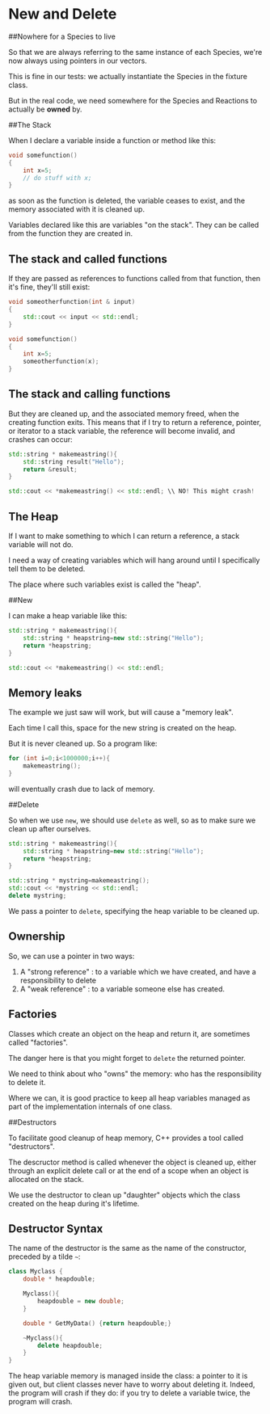 New and Delete
==============

##Nowhere for a Species to live

So that we are always referring to the same instance of each Species, we're now always using pointers in our vectors.

This is fine in our tests: we actually instantiate the Species in the fixture class.

But in the real code, we need somewhere for the Species and Reactions to actually be **owned** by.

##The Stack

When I declare a variable inside a function or method like this:

``` cpp
void somefunction()
{
	int x=5;
	// do stuff with x;
}
```

as soon as the function is deleted, the variable ceases to exist, and the memory associated with it is cleaned up.

Variables declared like this are variables "on the stack". They can be called from the function they are created in.

## The stack and called functions

If they are passed as references to functions called from that function, then it's fine, they'll still exist:

``` cpp
void someotherfunction(int & input)
{
	std::cout << input << std::endl;
}

void somefunction()
{
	int x=5;
	someotherfunction(x);
}
```

## The stack and calling functions

But they are cleaned up, and the associated memory freed, when the creating function exits. This means that if I try to return a
reference, pointer, or iterator to a stack variable, the reference will become invalid, and crashes can occur:

``` cpp
std::string * makemeastring(){
	std::string result("Hello");
	return &result;
}

std::cout << *makemeastring() << std::endl; \\ NO! This might crash!
```

## The Heap

If I want to make something to which I can return a reference, a stack variable will not do. 

I need a way of creating variables which will hang around until I specifically tell them to be deleted. 

The place where such variables exist is called the "heap".

##New

I can make a heap variable like this:

``` cpp
std::string * makemeastring(){
	std::string * heapstring=new std::string("Hello");
	return *heapstring;
}

std::cout << *makemeastring() << std::endl;
```

## Memory leaks

The example we just saw will work, but will cause a "memory leak". 

Each time I call this, space for the new string is created on the heap.

But it is never cleaned up. So a program like:

``` cpp
for (int i=0;i<1000000;i++){
	makemeastring();
}
```

will eventually crash due to lack of memory.

##Delete

So when we use `new`, we should use `delete` as well, so as to make sure we clean up after ourselves.

``` cpp
std::string * makemeastring(){
	std::string * heapstring=new std::string("Hello");
	return *heapstring;
}

std::string * mystring=makemeastring();
std::cout << *mystring << std::endl;
delete mystring;
```

We pass a pointer to `delete`, specifying the heap variable to be cleaned up.

## Ownership

So, we can use a pointer in two ways: 

1. A "strong reference" : to a variable which we have created, and have a responsibility to delete
2. A "weak reference" : to a variable someone else has created.

## Factories


Classes which create an object on the heap and return it, are sometimes called "factories".

The danger here is that you might forget to `delete`
the returned pointer.

We need to think about who "owns" the memory: who has the responsibility to delete it.

Where we can, it is good practice to keep all heap variables managed as part of the implementation internals of one class. 

##Destructors

To facilitate good cleanup of heap memory, C++ provides a tool called "destructors".

The descructor method is called whenever the object is cleaned up, either through an explicit delete call or at the end of a scope when an object is allocated on the stack.

We use the destructor to clean up "daughter" objects which the class created on the heap during it's lifetime.

## Destructor Syntax

The name of the destructor is the same as the name of the constructor, preceded by a tilde `~`:

``` cpp
class Myclass {
	double * heapdouble;

	Myclass(){
		heapdouble = new double;
	}

	double * GetMyData() {return heapdouble;}

	~Myclass(){
		delete heapdouble;
	}
}
```

The heap variable memory is managed inside the class: a pointer to it is given out, but client classes never have to worry about deleting it. Indeed, the program will crash if they do: if you try to delete a variable twice, the program will crash. 
